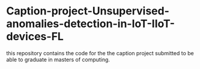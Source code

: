 # Caption-project-Unsupervised-anomalies-detection-in-IoT-IIoT-devices-FL

this repository contains the code for the the caption project submitted to be able to graduate in masters of computing.

